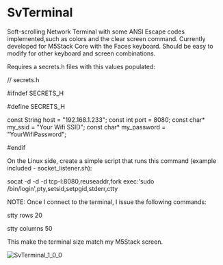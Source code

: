 # SvTerminal

Soft-scrolling Network Terminal with some ANSI Escape codes implemented,such as colors and the clear screen command. Currently developed for M5Stack Core with the Faces keyboard. Should be easy to modify for other keyboard and screen combinations.

Requires a secrets.h files with this values populated:

// secrets.h

#ifndef SECRETS_H

#define SECRETS_H

const String host = "192.168.1.233";
const int port = 8080;
const char* my_ssid = "Your Wifi SSID";
const char* my_password = "YourWifiPassword";

#endif


On the Linux side, create a simple script that runs this command (example included - socket_listener.sh):

socat -d -d -d tcp-l:8080,reuseaddr,fork exec:'sudo /bin/login',pty,setsid,setpgid,stderr,ctty

NOTE:
Once I connect to the terminal, I issue the following commands:

  stty rows 20

  stty columns 50

This make the terminal size match my M5Stack screen.

![SvTerminal_1_0_0](https://github.com/fretinator/SvTerminal/assets/2607402/cc692423-c918-4eab-844a-96976f6b6d50)


